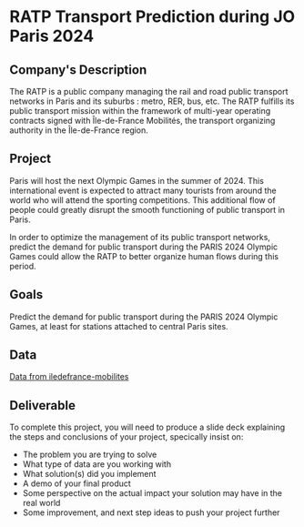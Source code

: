 # RATP Transport Prediction during JO Paris 2024


## Company's Description

The RATP is a public company managing the rail and road public transport networks in Paris and its suburbs : metro, RER, bus, etc. The RATP fulfills its public transport mission within the framework of multi-year operating contracts signed with Île-de-France Mobilités, the transport organizing authority in the Île-de-France region.


## Project

Paris will host the next Olympic Games in the summer of 2024. This international event is expected to attract many tourists from around the world who will attend the sporting competitions. This additional flow of people could greatly disrupt the smooth functioning of public transport in Paris.

In order to optimize the management of its public transport networks, predict the demand for public transport during the PARIS 2024 Olympic Games could allow the RATP to better organize human flows during this period.


## Goals

Predict the demand for public transport during the PARIS 2024 Olympic Games, at least for stations attached to central Paris sites.


## Data

<a href="https://data.iledefrance-mobilites.fr/explore/dataset/histo-validations-reseau-ferre/table/" target="_blank">Data from iledefrance-mobilites</a>


## Deliverable

To complete this project, you will need to produce a slide deck explaining the steps and conclusions of your project, specically insist on:

* The problem you are trying to solve
* What type of data are you working with
* What solution(s) did you implement
* A demo of your final product
* Some perspective on the actual impact your solution may have in the real world
* Some improvement, and next step ideas to push your project further

